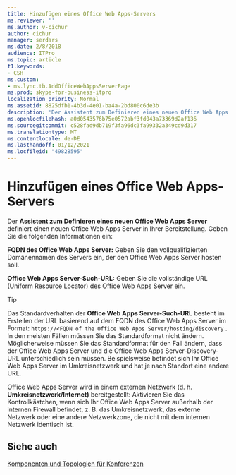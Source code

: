 ```yaml
---
title: Hinzufügen eines Office Web Apps-Servers
ms.reviewer: ''
ms.author: v-cichur
author: cichur
manager: serdars
ms.date: 2/8/2018
audience: ITPro
ms.topic: article
f1.keywords:
- CSH
ms.custom:
- ms.lync.tb.AddOfficeWebAppsServerPage
ms.prod: skype-for-business-itpro
localization_priority: Normal
ms.assetid: 8825dfb1-4b3d-4e01-ba4a-2bd800c6de3b
description: 'Der Assistent zum Definieren eines neuen Office Web Apps Server definiert einen neuen Office Web Apps Server in Ihrer Bereitstellung. Geben Sie die folgenden Informationen ein:'
ms.openlocfilehash: a0d0543576b75e0572abf3fd043a73369d2af136
ms.sourcegitcommit: c528fad9db719f3fa96dc3fa99332a349cd9d317
ms.translationtype: MT
ms.contentlocale: de-DE
ms.lasthandoff: 01/12/2021
ms.locfileid: "49828595"
---
```

# <a name="add-office-web-apps-server"></a>Hinzufügen eines Office Web Apps-Servers

Der **Assistent zum Definieren eines neuen Office Web Apps Server** definiert einen neuen Office Web Apps Server in Ihrer Bereitstellung. Geben Sie die folgenden Informationen ein:

 **FQDN des Office Web Apps Server:** Geben Sie den vollqualifizierten Domänennamen des Servers ein, der den Office Web Apps Server hosten soll.

 **Office Web Apps Server-Such-URL:** Geben Sie die vollständige URL (Uniform Resource Locator) des Office Web Apps Server ein.

> [!TIP]
> Das Standardverhalten der **Office Web Apps Server-Such-URL** besteht im Erstellen der URL basierend auf dem FQDN des Office Web Apps Server im Format: `https://<FQDN of the Office Web Apps Server/hosting/discovery` . In den meisten Fällen müssen Sie das Standardformat nicht ändern. Möglicherweise müssen Sie das Standardformat für den Fall ändern, dass der Office Web Apps Server und die Office Web Apps Server-Discovery-URL unterschiedlich sein müssen. Beispielsweise befindet sich Ihr Office Web Apps Server im Umkreisnetzwerk und hat je nach Standort eine andere URL.

 Office Web Apps Server wird in einem externen Netzwerk (d. h. **Umkreisnetzwerk/Internet)** bereitgestellt: Aktivieren Sie das Kontrollkästchen, wenn sich Ihr Office Web Apps Server außerhalb der internen Firewall befindet, z. B. das Umkreisnetzwerk, das externe Netzwerk oder eine andere Netzwerkzone, die nicht mit dem internen Netzwerk identisch ist.

## <a name="see-also"></a>Siehe auch

[Komponenten und Topologien für Konferenzen](https://technet.microsoft.com/library/eb83052a-3360-4ba1-a6a0-6ee419942809.aspx)
